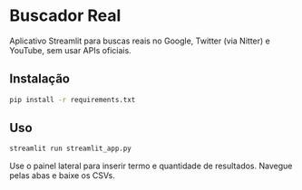 
# Buscador Real

Aplicativo Streamlit para buscas reais no Google, Twitter (via Nitter) e YouTube, sem usar APIs oficiais.

## Instalação

```bash
pip install -r requirements.txt
```

## Uso

```bash
streamlit run streamlit_app.py
```

Use o painel lateral para inserir termo e quantidade de resultados. Navegue pelas abas e baixe os CSVs.

